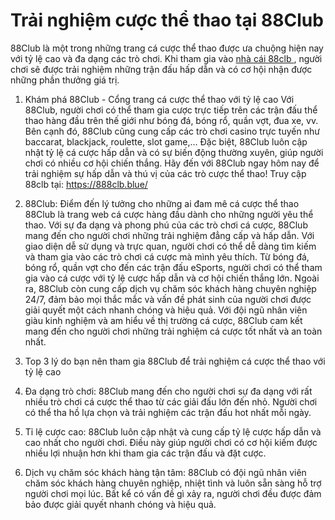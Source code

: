 # Trải nghiệm cược thể thao tại 88Club
88Club là một trong những trang cá cược thể thao được ưa chuộng hiện nay với tỷ lệ cao và đa dạng các trò chơi. Khi tham gia vào <a href="https://888clb.blue/ "> nhà cái 88clb </a> , người chơi sẽ được trải nghiệm những trận đấu hấp dẫn và có cơ hội nhận được những phần thưởng giá trị.
1. Khám phá 88Club - Cổng trang cá cược thể thao với tỷ lệ cao
Với 88Club, người chơi có thể tham gia cược trực tiếp trên các trận đấu thể thao hàng đầu trên thế giới như bóng đá, bóng rổ, quần vợt, đua xe, vv. Bên cạnh đó, 88Club cũng cung cấp các trò chơi casino trực tuyến như baccarat, blackjack, roulette, slot game,...
Đặc biệt, 88Club luôn cập nhật tỷ lệ cá cược hấp dẫn và có sự biến động thường xuyên, giúp người chơi có nhiều cơ hội chiến thắng. Hãy đến với 88Club ngay hôm nay để trải nghiệm sự hấp dẫn và thú vị của các trò cược thể thao!
Truy cập 88clb tại: https://888clb.blue/

2. 88Club: Điểm đến lý tưởng cho những ai đam mê cá cược thể thao
88Club là trang web cá cược hàng đầu dành cho những người yêu thể thao. Với sự đa dạng và phong phú của các trò chơi cá cược, 88Club mang đến cho người chơi những trải nghiệm đẳng cấp và hấp dẫn.
Với giao diện dễ sử dụng và trực quan, người chơi có thể dễ dàng tìm kiếm và tham gia vào các trò chơi cá cược mà mình yêu thích. Từ bóng đá, bóng rổ, quần vợt cho đến các trận đấu eSports, người chơi có thể tham gia vào cá cược với tỷ lệ cược hấp dẫn và cơ hội chiến thắng lớn.
Ngoài ra, 88Club còn cung cấp dịch vụ chăm sóc khách hàng chuyên nghiệp 24/7, đảm bảo mọi thắc mắc và vấn đề phát sinh của người chơi được giải quyết một cách nhanh chóng và hiệu quả.
Với đội ngũ nhân viên giàu kinh nghiệm và am hiểu về thị trường cá cược, 88Club cam kết mang đến cho người chơi những trải nghiệm cá cược tốt nhất và an toàn nhất.
3. Top 3 lý do bạn nên tham gia 88Club để trải nghiệm cá cược thể thao với tỷ lệ cao
1. Đa dạng trò chơi: 88Club mang đến cho người chơi sự đa dạng với rất nhiều trò chơi cá cược thể thao từ các giải đấu lớn đến nhỏ. Người chơi có thể tha hồ lựa chọn và trải nghiệm các trận đấu hot nhất mỗi ngày.
2. Tỉ lệ cược cao: 88Club luôn cập nhật và cung cấp tỷ lệ cược hấp dẫn và cao nhất cho người chơi. Điều này giúp người chơi có cơ hội kiếm được nhiều lợi nhuận hơn khi tham gia các trận đấu và đặt cược.
3. Dịch vụ chăm sóc khách hàng tận tâm: 88Club có đội ngũ nhân viên chăm sóc khách hàng chuyên nghiệp, nhiệt tình và luôn sẵn sàng hỗ trợ người chơi mọi lúc. Bất kể có vấn đề gì xảy ra, người chơi đều được đảm bảo được giải quyết nhanh chóng và hiệu quả.
